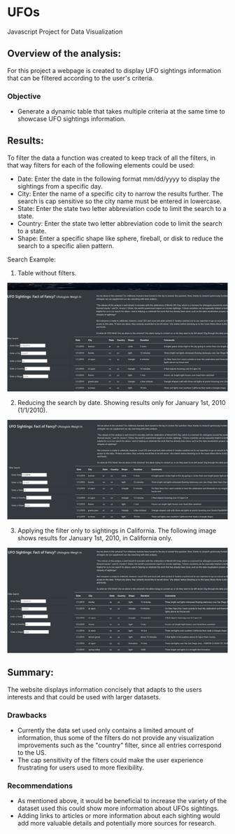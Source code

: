 # UFOs
Javascript Project for Data Visualization

## Overview of the analysis:
For this project a webpage is created to display UFO sightings information that can be filtered according to the user's criteria.

### Objective
* Generate a dynamic table that takes multiple criteria at the same time to showcase UFO sightings information. 

## Results:

To filter the data a function was created to keep track of all the filters, in that way filters for each of the following elements could be used:

* Date: Enter the date in the following format mm/dd/yyyy to display the sightings from a specific day.
* City: Enter the name of a specific city to narrow the results further. The search is cap sensitive so the city name must be entered in lowercase. 
* State: Enter the state two letter abbreviation code to limit the search to a state.
* Country: Enter the state two letter abbreviation code to limit the search to a state.
* Shape: Enter a specific shape like sphere, fireball, or disk to reduce the search to a specific alien pattern.

Search Example:
1. Table without filters.

![1](https://github.com/Li11iana/UFOs/blob/main/resources/1.png)

2. Reducing the search by date. Showing results only for January 1st, 2010 (1/1/2010).

![2](https://github.com/Li11iana/UFOs/blob/main/resources/2.png)

3. Applying the filter only to sightings in California. The following image shows results for January 1st, 2010, in California only.

![3](https://github.com/Li11iana/UFOs/blob/main/resources/3.png)

## Summary:

The website displays information concisely that adapts to the users interests and that could be used with larger datasets.

### Drawbacks
*	Currently the data set used only contains a limited amount of information, thus some of the filters do not provide any visualization improvements such as the "country" filter, since all entries correspond to the US.
*	The cap sensitivity of the filters could make the user experience frustrating for users used to more flexibility.


### Recommendations
*	As mentioned above, it would be beneficial to increase the variety of the dataset used this could show more information about UFOs sightings.
*	Adding links to articles or more information about each sighting would add more valuable details and potentially more sources for research.

